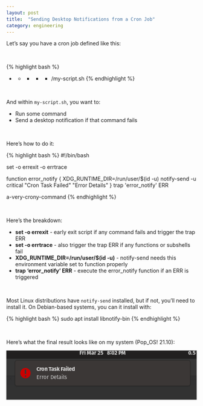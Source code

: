 ```yaml
---
layout: post
title:  "Sending Desktop Notifications from a Cron Job"
category: engineering
---
```


Let’s say you have a cron job defined like this:

<br />

{% highlight bash %}
* * * * * /my-script.sh
{% endhighlight %}

<br />

And within `my-script.sh`, you want to:

* Run some command
* Send a desktop notification if that command fails

<br />

Here’s how to do it:

{% highlight bash %}
#!/bin/bash

set -o errexit -o errtrace

function error_notify {
  XDG_RUNTIME_DIR=/run/user/$(id -u) notify-send -u critical "Cron Task Failed" "Error Details"
}
trap 'error_notify' ERR

a-very-crony-command
{% endhighlight %}

<br />

Here’s the breakdown:

* **set -o errexit** - early exit script if any command fails and trigger the trap ERR
* **set -o errtrace** - also trigger the trap ERR if any functions or subshells fail
* **XDG_RUNTIME_DIR=/run/user/$(id -u)** - notify-send needs this environment variable set to function properly
* **trap ‘error_notify’ ERR** - execute the error_notify function if an ERR is triggered

<br />

Most Linux distributions have `notify-send` installed, but if not, you’ll need to install it.  On Debian-based systems, you can it install with:

{% highlight bash %}
sudo apt install libnotify-bin
{% endhighlight %}

<br />

Here’s what the final result looks like on my system (Pop_OS! 21.10):

![Cron Task Notification](/assets/images/cron-task-notification.png)